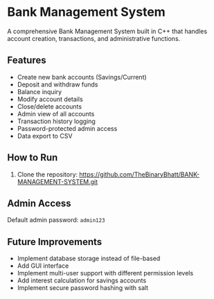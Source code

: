 # Bank Management System

A comprehensive Bank Management System built in C++ that handles account creation, transactions, and administrative functions.

## Features

- Create new bank accounts (Savings/Current)
- Deposit and withdraw funds
- Balance inquiry
- Modify account details
- Close/delete accounts
- Admin view of all accounts
- Transaction history logging
- Password-protected admin access
- Data export to CSV

## How to Run

1. Clone the repository: https://github.com/TheBinaryBhatt/BANK-MANAGEMENT-SYSTEM.git

## Admin Access

Default admin password: `admin123`

## Future Improvements

- Implement database storage instead of file-based
- Add GUI interface
- Implement multi-user support with different permission levels
- Add interest calculation for savings accounts
- Implement secure password hashing with salt